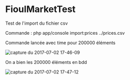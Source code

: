 # FioulMarketTest

Test de l'import du fichier csv

Commande : php app/console import:prices ../prices.csv 

Commande lancée avec time pour 200000 éléments

![capture du 2017-07-02 17-46-09](https://user-images.githubusercontent.com/7196430/27771437-94e063a4-5f4e-11e7-9296-8a038b8ed072.png)

On a bien les 200000 éléments en bdd

![capture du 2017-07-02 17-47-12](https://user-images.githubusercontent.com/7196430/27771455-d3baea40-5f4e-11e7-89aa-a80888b93a9f.png)
